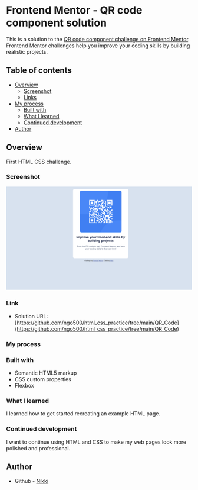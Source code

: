 # Frontend Mentor - QR code component solution

This is a solution to the [QR code component challenge on Frontend Mentor](https://www.frontendmentor.io/challenges/qr-code-component-iux_sIO_H). Frontend Mentor challenges help you improve your coding skills by building realistic projects. 

## Table of contents

- [Overview](#overview)
  - [Screenshot](#screenshot)
  - [Links](#links)
- [My process](#my-process)
  - [Built with](#built-with)
  - [What I learned](#what-i-learned)
  - [Continued development](#continued-development)
- [Author](#author)

## Overview

First HTML CSS challenge.

### Screenshot

![](./design/desktop-recreation.png)

### Link

- Solution URL: [https://github.com/ngo500/html_css_practice/tree/main/QR_Code](https://github.com/ngo500/html_css_practice/tree/main/QR_Code)

### My process

### Built with

- Semantic HTML5 markup
- CSS custom properties
- Flexbox

### What I learned

I learned how to get started recreating an example HTML page. 

### Continued development

I want to continue using HTML and CSS to make my web pages look more polished and professional.

## Author

- Github - [Nikki](https://github.com/ngo500/html_css_practice/tree/main)

